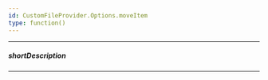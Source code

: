 ```yaml
---
id: CustomFileProvider.Options.moveItem
type: function()
---
```

---
##### shortDescription
<!-- Description goes here -->

---
<!-- Description goes here -->